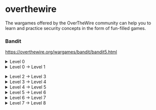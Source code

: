 # overthewire
The wargames offered by the OverTheWire community can help you to learn and practice security concepts in the form of fun-filled games.
### Bandit

https://overthewire.org/wargames/bandit/bandit5.html

<details><summary>Level 0</summary>
<p>
  
```shell
ssh bandit0@bandit.labs.overthewire.org -p 2220
```
```shell
bandit0
```
 
```console  
bandit0@bandit:~$ cat readme 
boJ9jbbUNNfktd78OOpsqOltutMc3MY1
```
</p>
</details>

<details><summary>Level 0 → Level 1</summary>
<p>

  
```shell
ssh bandit1@bandit.labs.overthewire.org -p 2220 
``` 
```shell
boJ9jbbUNNfktd78OOpsqOltutMc3MY1
```
  
```console
bandit1@bandit:~$ cat readme 
```
  
</p>
</details>



</p>
</details>

<details><summary>Level 2 → Level 3</summary>
<p>

  
```shell
ssh bandit2@bandit.labs.overthewire.org -p 2220 
``` 
```shell
CV1DtqXWVFXTvM2F0k09SHz0YwRINYA9
```
  
```console
bandit2@bandit:~$ cat readme 
```
  
</p>
</details>


<details><summary>Level 3 → Level 4</summary>
<p>

  
```shell
ssh bandit3@bandit.labs.overthewire.org -p 2220 
``` 
```shell
UmHadQclWmgdLOKQ3YNgjWxGoRMb5luK
```
  
```console
bandit3@bandit:~$ cat readme 
```
  
</p>
</details>


<details><summary>Level 4 → Level 5</summary>
<p>

  
```shell
ssh bandit4@bandit.labs.overthewire.org -p 2220 
``` 
```shell
pIwrPrtPN36QITSp3EQaw936yaFoFgAB
```
  
```console
bandit4@bandit:~$ cat readme 
```
  
</p>
</details>



<details><summary>Level 5 → Level 6</summary>
<p>

  
```shell
ssh bandit5@bandit.labs.overthewire.org -p 2220 
``` 
```shell
koReBOKuIDDepwhWk7jZC0RTdopnAYKh
```
  
```console
bandit5@bandit:~$ cat readme 
```
  
</p>
</details>




<details><summary>Level 6 → Level 7</summary>
<p>

  
```shell
ssh bandit6@bandit.labs.overthewire.org -p 2220 
``` 
```shell
DXjZPULLxYr17uwoI01bNLQbtFemEgo7

```
  
```console
bandit5@bandit:~/inhere$ find . -type f -size 1033c ! -executable

```
  
</p>
</details>



<details><summary>Level 7 → Level 8</summary>
<p>

  
```shell
ssh bandit7@bandit.labs.overthewire.org -p 2220 
``` 
```shell
111111
```
  
```console
bandit7@bandit:~$ cat readme 
```
  
</p>
</details>


